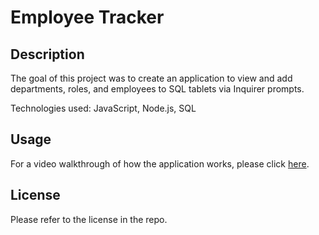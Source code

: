# Employee Tracker	

## Description 
The goal of this project was to create an application to view and add departments, roles, and employees to SQL tablets via Inquirer prompts. 

Technologies used: JavaScript, Node.js, SQL

## Usage
For a video walkthrough of how the application works, please click [here](https://drive.google.com/file/d/1e8Ut8i2uRleIKmCb7aCXoKkWs0vCl0Ga/view). 
 
## License
Please refer to the license in the repo. 